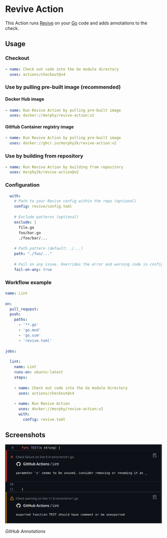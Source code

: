 # Revive Action

This Action runs [Revive](https://github.com/mgechev/revive) on your [Go](https://golang.org/) code and adds annotations to the check.

## Usage

### Checkout

```YAML
- name: Check out code into the Go module directory
  uses: actions/checkout@v4
```

### Use by pulling pre-built image **(recommended)**

#### Docker Hub image

```YAML
- name: Run Revive Action by pulling pre-built image
  uses: docker://morphy/revive-action:v2
```

#### GitHub Container registry image

```YAML
- name: Run Revive Action by pulling pre-built image
  uses: docker://ghcr.io/morphy2k/revive-action:v2
```

### Use by building from repository

```YAML
- name: Run Revive Action by building from repository
  uses: morphy2k/revive-action@v2
```

### Configuration

```YAML
  with:
    # Path to your Revive config within the repo (optional)
    config: revive/config.toml

    # Exclude patterns (optional)
    exclude: |
      file.go
      foo/bar.go
      ./foo/bar/...

    # Path pattern (default: ./...)
    path: "./foo/..."

    # Fail on any issue. Overrides the error and warning code in config (default: false)
    fail-on-any: true
```

### Workflow example

```YAML
name: Lint

on:
  pull_request:
  push:
    paths:
      - '**.go'
      - 'go.mod'
      - 'go.sum'
      - 'revive.toml'

jobs:

  lint:
    name: Lint
    runs-on: ubuntu-latest
    steps:

    - name: Check out code into the Go module directory
      uses: actions/checkout@v4

    - name: Run Revive Action
      uses: docker://morphy/revive-action:v2
      with:
        config: revive.toml
```

## Screenshots

![Screenshot of annotations](screenshot.png)

_GitHub Annotations_

